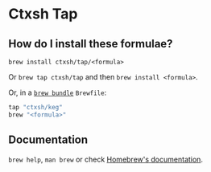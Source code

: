 # Ctxsh Tap

## How do I install these formulae?

`brew install ctxsh/tap/<formula>`

Or `brew tap ctxsh/tap` and then `brew install <formula>`.

Or, in a [`brew bundle`](https://github.com/Homebrew/homebrew-bundle) `Brewfile`:

```ruby
tap "ctxsh/keg"
brew "<formula>"
```

## Documentation

`brew help`, `man brew` or check [Homebrew's documentation](https://docs.brew.sh).
